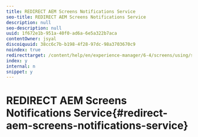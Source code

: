 ```yaml
---
title: REDIRECT AEM Screens Notifications Service
seo-title: REDIRECT AEM Screens Notifications Service
description: null
seo-description: null
uuid: 1f672e1b-951a-40f0-ad6a-6e5a322b7aca
contentOwner: jsyal
discoiquuid: 38cc6c7b-b198-4f28-97dc-98a3703670c9
noindex: true
redirecttarget: /content/help/en/experience-manager/6-4/screens/using/screens-notifications-service
index: y
internal: n
snippet: y
---
```


# REDIRECT AEM Screens Notifications Service{#redirect-aem-screens-notifications-service}


